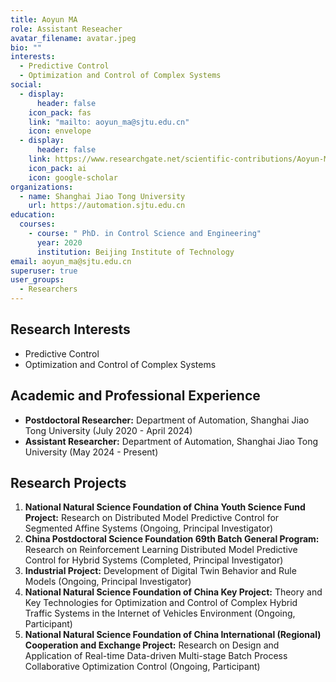 ```yaml
---
title: Aoyun MA
role: Assistant Reseacher
avatar_filename: avatar.jpeg
bio: ""
interests:
  - Predictive Control
  - Optimization and Control of Complex Systems
social:
  - display:
      header: false
    icon_pack: fas
    link: "mailto: aoyun_ma@sjtu.edu.cn"
    icon: envelope
  - display:
      header: false
    link: https://www.researchgate.net/scientific-contributions/Aoyun-Ma-2223930784
    icon_pack: ai
    icon: google-scholar
organizations:
  - name: Shanghai Jiao Tong University
    url: https://automation.sjtu.edu.cn
education:
  courses:
    - course: " PhD. in Control Science and Engineering"
      year: 2020
      institution: Beijing Institute of Technology
email: aoyun_ma@sjtu.edu.cn
superuser: true
user_groups:
  - Researchers
---
```

## Research Interests

* Predictive Control
* Optimization and Control of Complex Systems

## Academic and Professional Experience

* **Postdoctoral Researcher:** Department of Automation, Shanghai Jiao Tong University (July 2020 - April 2024)
* **Assistant Researcher:** Department of Automation, Shanghai Jiao Tong University (May 2024 - Present)

## Research Projects

1. **National Natural Science Foundation of China Youth Science Fund Project:** Research on Distributed Model Predictive Control for Segmented Affine Systems (Ongoing, Principal Investigator)
2. **China Postdoctoral Science Foundation 69th Batch General Program:** Research on Reinforcement Learning Distributed Model Predictive Control for Hybrid Systems (Completed, Principal Investigator)
3. **Industrial Project:** Development of Digital Twin Behavior and Rule Models (Ongoing, Principal Investigator)
4. **National Natural Science Foundation of China Key Project:** Theory and Key Technologies for Optimization and Control of Complex Hybrid Traffic Systems in the Internet of Vehicles Environment (Ongoing, Participant)
5. **National Natural Science Foundation of China International (Regional) Cooperation and Exchange Project:** Research on Design and Application of Real-time Data-driven Multi-stage Batch Process Collaborative Optimization Control (Ongoing, Participant)
